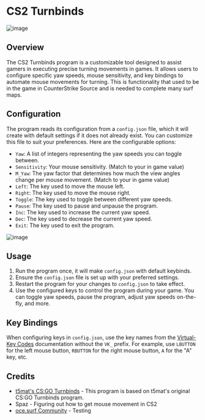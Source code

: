 # CS2 Turnbinds

![image](https://github.com/ws-cs2/cs2-turnbinds/assets/149922947/02da5f15-f803-4e53-aa2b-06a5a2ffba2d)

## Overview

The CS2 Turnbinds program is a customizable tool designed to assist gamers in executing precise turning movements in games. It allows users to configure specific yaw speeds, mouse sensitivity, and key bindings to automate mouse movements for turning. This is functionality that used to be in the game in CounterStrike Source and is needed to complete many surf maps.

## Configuration

The program reads its configuration from a `config.json` file, which it will create with default settings if it does not already exist. You can customize this file to suit your preferences. Here are the configurable options:

- `Yaw`: A list of integers representing the yaw speeds you can toggle between.
- `Sensitivity`: Your mouse sensitivity. (Match to your in game value)
- `M_Yaw`: The yaw factor that determines how much the view angles change per mouse movement. (Match to your in game value)
- `Left`: The key used to move the mouse left.
- `Right`: The key used to move the mouse right.
- `Toggle`: The key used to toggle between different yaw speeds.
- `Pause`: The key used to pause and unpause the program.
- `Inc`: The key used to increase the current yaw speed.
- `Dec`: The key used to decrease the current yaw speed.
- `Exit`: The key used to exit the program.

![image](https://github.com/ws-cs2/cs2-turnbinds/assets/149922947/8550fec1-3727-47d8-bcd6-860a4841e455)

## Usage

1. Run the program once, it will make `config.json` with default keybinds.
1. Ensure the `config.json` file is set up with your preferred settings.
2. Restart the program for your changes to `config.json` to take effect.
3. Use the configured keys to control the program during your game. You can toggle yaw speeds, pause the program, adjust yaw speeds on-the-fly, and more.

## Key Bindings

When configuring keys in `config.json`, use the key names from the [Virtual-Key Codes](https://learn.microsoft.com/en-us/windows/win32/inputdev/virtual-key-codes) documentation without the `VK_` prefix. For example, use `LBUTTON` for the left mouse button, `RBUTTON` for the right mouse button, `A` for the "A" key, etc.


## Credits

 - [t5mat's CS:GO Turnbinds](https://github.com/t5mat/turnbinds) - This program is based on t5mat's original CS:GO Turnbinds program.
 - Spaz - Figuring out how to get mouse movement in CS2
 - [oce.surf Community](https://oce.surf) - Testing
